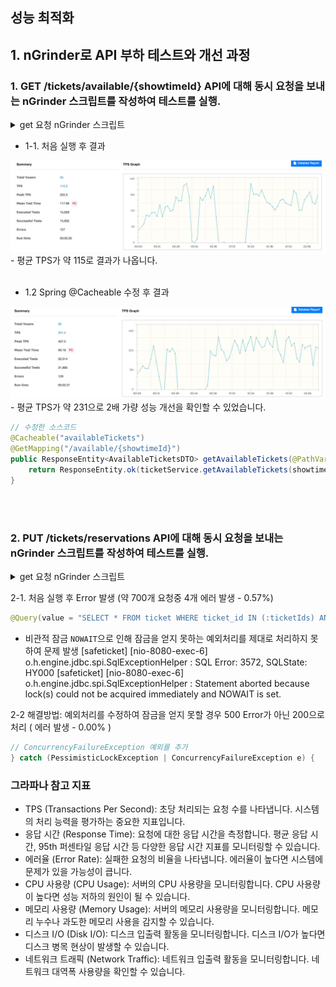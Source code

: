 
## 성능 최적화

## 1. nGrinder로 API 부하 테스트와 개선 과정

### 1. GET /tickets/available/{showtimeId} API에 대해 동시 요청을 보내는 nGrinder 스크립트를 작성하여 테스트를 실행.

<details>
    <summary>get 요청 nGrinder 스크립트</summary>

```groovy
import static net.grinder.script.Grinder.grinder
import static org.junit.Assert.*
import static org.hamcrest.Matchers.*
import net.grinder.script.GTest
import net.grinder.script.Grinder
import net.grinder.scriptengine.groovy.junit.GrinderRunner
import net.grinder.scriptengine.groovy.junit.annotation.BeforeProcess
import net.grinder.scriptengine.groovy.junit.annotation.BeforeThread

import org.junit.Before
import org.junit.BeforeClass
import org.junit.Test
import org.junit.runner.RunWith

import java.util.List
import java.util.ArrayList
import java.util.Random

import net.grinder.plugin.http.HTTPRequest
import net.grinder.plugin.http.HTTPPluginControl

import HTTPClient.Cookie
import HTTPClient.CookieModule
import HTTPClient.HTTPResponse
import HTTPClient.NVPair
import groovy.json.JsonOutput
import groovy.json.JsonSlurper

@RunWith(GrinderRunner)
class TestRunner {

    public static GTest test
    public static HTTPRequest request
    public static NVPair[] headers = []
    public static Cookie[] cookies = []

    @BeforeProcess
    public static void beforeProcess() {
        HTTPPluginControl.getConnectionDefaults().timeout = 6000
        test = new GTest(1, "Ticket Reservation Test")
        request = new HTTPRequest()

        List<NVPair> headerList = new ArrayList<>()
        headerList.add(new NVPair("Content-Type", "application/json"))
        headers = headerList.toArray()

        grinder.logger.info("Before process: Initialized HTTP request and headers.")
    }

    @BeforeThread
    public void beforeThread() {
        test.record(this, "test")
        grinder.statistics.delayReports = true
        grinder.logger.info("Before thread: Thread setup complete.")
    }

    @Before
    public void before() {
        request.setHeaders(headers)
        cookies.each { CookieModule.addCookie(it, HTTPPluginControl.getThreadHTTPClientContext()) }
        grinder.logger.info("Before test: Headers and cookies initialized.")
    }

    @Test
    public void test() {
        // Send GET request to retrieve available ticket IDs
        HTTPResponse getResponse = request.GET("http://host.docker.internal:8080/tickets/available/1")
        assertThat(getResponse.statusCode, is(200))

        // Parse the response to get the list of ticket IDs
        def jsonResponse = new JsonSlurper().parseText(getResponse.getText())
        def ticketIds = jsonResponse.ticketIds

        if (ticketIds.isEmpty()) {
            grinder.logger.error("사용 가능한 티켓이 없습니다.")
            return
        }

        // Randomly select some ticket IDs
        def random = new Random()
        def selectedTicketId = ticketIds.get(random.nextInt(ticketIds.size()))
		
		grinder.logger.info("i'm ready reservation ticketId: " + selectedTicketId)
    }
}
```
</details>

- 1-1. 처음 실행 후 결과
<img src="./images/get-available-first.png" width="800">
    - 평균 TPS가 약 115로 결과가 나옵니다.
</br></br>

- 1.2 Spring @Cacheable 수정 후 결과
<img src="./images/get-available-cacheable.png" width="800">
  - 평균 TPS가 약 231으로 2배 가량 성능 개선을 확인할 수 있었습니다. 

```java
// 수정한 소스코드
@Cacheable("availableTickets")
@GetMapping("/available/{showtimeId}")
public ResponseEntity<AvailableTicketsDTO> getAvailableTickets(@PathVariable Long showtimeId) {
    return ResponseEntity.ok(ticketService.getAvailableTickets(showtimeId));
}
```

</br></br>

### 2. PUT /tickets/reservations API에 대해 동시 요청을 보내는 nGrinder 스크립트를 작성하여 테스트를 실행.

<details>
    <summary>get 요청 nGrinder 스크립트</summary>
위에서 작성한 GET 요청에 PUT 요청을 추가하였습니다.

```groovy
import static net.grinder.script.Grinder.grinder
import static org.junit.Assert.*
import static org.hamcrest.Matchers.*
import net.grinder.script.GTest
import net.grinder.script.Grinder
import net.grinder.scriptengine.groovy.junit.GrinderRunner
import net.grinder.scriptengine.groovy.junit.annotation.BeforeProcess
import net.grinder.scriptengine.groovy.junit.annotation.BeforeThread

import org.junit.Before
import org.junit.BeforeClass
import org.junit.Test
import org.junit.runner.RunWith

import java.util.List
import java.util.ArrayList
import java.util.Random

import net.grinder.plugin.http.HTTPRequest
import net.grinder.plugin.http.HTTPPluginControl

import HTTPClient.Cookie
import HTTPClient.CookieModule
import HTTPClient.HTTPResponse
import HTTPClient.NVPair
import groovy.json.JsonOutput
import groovy.json.JsonSlurper

@RunWith(GrinderRunner)
class TestRunner {

    public static GTest test
    public static HTTPRequest request
    public static NVPair[] headers = []
    public static Cookie[] cookies = []

    @BeforeProcess
    public static void beforeProcess() {
        HTTPPluginControl.getConnectionDefaults().timeout = 6000
        test = new GTest(1, "Ticket Reservation Test")
        request = new HTTPRequest()

        List<NVPair> headerList = new ArrayList<>()
        headerList.add(new NVPair("Content-Type", "application/json"))
        headers = headerList.toArray()

        grinder.logger.info("Before process: Initialized HTTP request and headers.")
    }

    @BeforeThread
    public void beforeThread() {
        test.record(this, "test")
        grinder.statistics.delayReports = true
        grinder.logger.info("Before thread: Thread setup complete.")
    }

    @Before
    public void before() {
        request.setHeaders(headers)
        cookies.each { CookieModule.addCookie(it, HTTPPluginControl.getThreadHTTPClientContext()) }
        grinder.logger.info("Before test: Headers and cookies initialized.")
    }

    @Test
    public void test() {
        // Send GET request to retrieve available ticket IDs
        HTTPResponse getResponse = request.GET("http://host.docker.internal:8080/tickets/available/1")
        assertThat(getResponse.statusCode, is(200))

        // Parse the response to get the list of ticket IDs
        def jsonResponse = new JsonSlurper().parseText(getResponse.getText())
        def ticketIds = jsonResponse.ticketIds

        if (ticketIds.isEmpty()) {
            grinder.logger.error("사용 가능한 티켓이 없습니다.")
            return
        }

        // Randomly select some ticket IDs
        def random = new Random()
        def selectedTicketId = ticketIds.get(random.nextInt(ticketIds.size()))

        // Prepare the POST request body
        def userId = random.nextInt(1000) + 1
        def requestBody = JsonOutput.toJson([
                userId    : userId,
                ticketIds : [selectedTicketId]
        ])

        grinder.logger.info("Request Body: ${requestBody}")

        HTTPResponse response = request.PUT(
                "http://host.docker.internal:8080/tickets/reservations",
                requestBody.getBytes("UTF-8")
        )

        grinder.logger.info("Response Code: ${response.statusCode}")

        assertThat(response.statusCode, is(200))
    }
}
```
</details>

2-1. 처음 실행 후 Error 발생 (약 700개 요청중 4개 에러 발생 - 0.57%)
```java
@Query(value = "SELECT * FROM ticket WHERE ticket_id IN (:ticketIds) AND status = 'AVAILABLE' FOR UPDATE NOWAIT", nativeQuery = true)
```
- 비관적 잠금 `NOWAIT`으로 인해 잠금을 얻지 못하는 예외처리를 제대로 처리하지 못하여 문제 발생
[safeticket] [nio-8080-exec-6] o.h.engine.jdbc.spi.SqlExceptionHelper   : SQL Error: 3572, SQLState: HY000
[safeticket] [nio-8080-exec-6] o.h.engine.jdbc.spi.SqlExceptionHelper   : Statement aborted because lock(s) could not be acquired immediately and NOWAIT is set.

2-2 해결방법: 예외처리를 수정하여 잠금을 얻지 못할 경우 500 Error가 아닌 200으로 처리 ( 에러 발생 - 0.00% )
```java
// ConcurrencyFailureException 예외를 추가
} catch (PessimisticLockException | ConcurrencyFailureException e) {
```


### 그라파나 참고 지표

- TPS (Transactions Per Second): 초당 처리되는 요청 수를 나타냅니다. 시스템의 처리 능력을 평가하는 중요한 지표입니다.  
- 응답 시간 (Response Time): 요청에 대한 응답 시간을 측정합니다. 평균 응답 시간, 95th 퍼센타일 응답 시간 등 다양한 응답 시간 지표를 모니터링할 수 있습니다.  
- 에러율 (Error Rate): 실패한 요청의 비율을 나타냅니다. 에러율이 높다면 시스템에 문제가 있을 가능성이 큽니다.  
- CPU 사용량 (CPU Usage): 서버의 CPU 사용량을 모니터링합니다. CPU 사용량이 높다면 성능 저하의 원인이 될 수 있습니다.  
- 메모리 사용량 (Memory Usage): 서버의 메모리 사용량을 모니터링합니다. 메모리 누수나 과도한 메모리 사용을 감지할 수 있습니다.  
- 디스크 I/O (Disk I/O): 디스크 입출력 활동을 모니터링합니다. 디스크 I/O가 높다면 디스크 병목 현상이 발생할 수 있습니다.  
- 네트워크 트래픽 (Network Traffic): 네트워크 입출력 활동을 모니터링합니다. 네트워크 대역폭 사용량을 확인할 수 있습니다.

